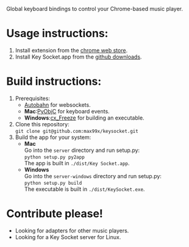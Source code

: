 Global keyboard bindings to control your Chrome-based music player.

# Usage instructions:

1. Install extension from the [chrome web store][crx].
2. Install Key Socket.app from the [github downloads][app].

# Build instructions:

1. Prerequisites:
    * [Autobahn](https://github.com/oberstet/Autobahn/) for websockets.
    * **Mac**:[PyObjC](http://pyobjc.sourceforge.net) for keyboard events.
    * **Windows**:[cx_Freeze](http://pypi.python.org/pypi/cx_Freeze) for building an executable.
2. Clone this repository:  
   `git clone git@github.com:max99x/keysocket.git`
3. Build the app for your system:
    * **Mac**  
      Go into the `server` directory and run setup.py:  
      `python setup.py py2app`  
      The app is built in `./dist/Key Socket.app`.
    * **Windows**  
      Go into the `server-windows` directory and run setup.py:  
      `python setup.py build`  
      The executable is built in `./dist/KeySocket.exe`.

# Contribute please!

* Looking for adapters for other music players.
* Looking for a Key Socket server for Linux.

[crx]: https://chrome.google.com/webstore/detail/fphfgdknbpakeedbaenojjdcdoajihik
[app]: https://github.com/downloads/max99x/keysocket/KeySocket.zip

